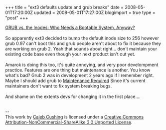 +++
title = "ext3 defaults update and grub breaks"
date = 2008-05-01T17:20:00Z
updated = 2008-05-01T17:27:00Z
blogimport = true 
type = "post"
+++

<a href="http://www.linuxplanet.com/linuxplanet/tutorials/6480/1/">GRUB vs. the Inodes: Who Needs a Bootable System, Anyway?</a><br /><br />So apparently ext3 decided to bump the default inode size to 256 however grub 0.97 can't boot this and grub people aren't about to fix it because they are working on grub 2. Yeah that sounds about right... don't maintain your existing code base even though your next product isn't out yet.<br /><br />Amarok is doing this too, it's quite annoying, and very poor develompment practice. Features are one thing but maintenance is another. You know what's bad? Grub 2 was in development 2 years ago if I remember right. Maybe I should add grub to <a href="http://maintainance-required.blogspot.com">Maintenance Required</a> Since it's current maintainers don't want to fix system breaking bugs.<br /><br />And shame on the extents devs for changing it in the first place....<div class="blogger-post-footer"><br />--<br />
This <span xmlns:dc="http://purl.org/dc/elements/1.1/" href="http://purl.org/dc/dcmitype/Text" rel="dc:type">work</span> by <a xmlns:cc="http://creativecommons.org/ns#" href="http://www.xenoterracide.com" property="cc:attributionName" rel="cc:attributionURL">Caleb Cushing</a> is licensed under a <a rel="license" href="http://creativecommons.org/licenses/by-nc-sa/3.0/">Creative Commons Attribution-NonCommercial-ShareAlike 3.0 Unported License</a>.</div>
